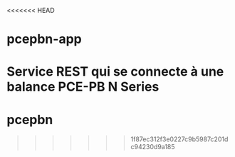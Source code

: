 <<<<<<< HEAD
# pcepbn-app
Service REST qui se connecte à une balance PCE-PB N Series
=======
# pcepbn
>>>>>>> 1f87ec312f3e0227c9b5987c201dc94230d9a185
